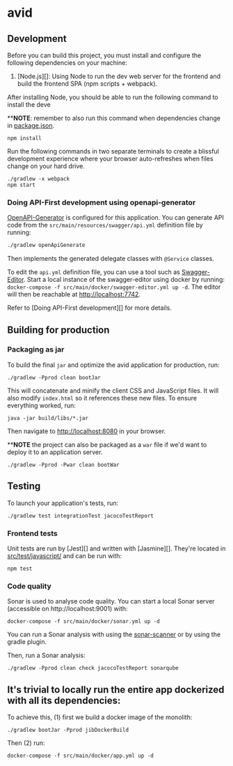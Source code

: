 # avid

## Development

Before you can build this project, you must install and configure the following dependencies on your machine:

1. [Node.js][]: Using Node to run the dev web server for the frontend and build the frontend SPA (npm scripts + webpack).

After installing Node, you should be able to run the following command to install the deve

\*\***NOTE**: remember to also run this command when dependencies change in [package.json](package.json).

    npm install

Run the following commands in two separate terminals to create a blissful development experience where your browser
auto-refreshes when files change on your hard drive.

    ./gradlew -x webpack
    npm start

### Doing API-First development using openapi-generator

[OpenAPI-Generator]() is configured for this application. You can generate API code from the `src/main/resources/swagger/api.yml` definition file by running:

```bash
./gradlew openApiGenerate
```

Then implements the generated delegate classes with `@Service` classes.

To edit the `api.yml` definition file, you can use a tool such as [Swagger-Editor](). Start a local instance of the swagger-editor using docker by running: `docker-compose -f src/main/docker/swagger-editor.yml up -d`. The editor will then be reachable at [http://localhost:7742](http://localhost:7742).

Refer to [Doing API-First development][] for more details.

## Building for production

### Packaging as jar

To build the final `jar` and optimize the avid application for production, run:

    ./gradlew -Pprod clean bootJar

This will concatenate and minify the client CSS and JavaScript files. It will also modify `index.html` so it references these new files.
To ensure everything worked, run:

    java -jar build/libs/*.jar

Then navigate to [http://localhost:8080](http://localhost:8080) in your browser.

\*\***NOTE** the project can also be packaged as a `war` file if we'd want to deploy it to an application server.

    ./gradlew -Pprod -Pwar clean bootWar

## Testing

To launch your application's tests, run:

    ./gradlew test integrationTest jacocoTestReport

### Frontend tests

Unit tests are run by [Jest][] and written with [Jasmine][]. They're located in [src/test/javascript/](src/test/javascript/) and can be run with:

    npm test

### Code quality

Sonar is used to analyse code quality. You can start a local Sonar server (accessible on http://localhost:9001) with:

```
docker-compose -f src/main/docker/sonar.yml up -d
```

You can run a Sonar analysis with using the [sonar-scanner](https://docs.sonarqube.org/display/SCAN/Analyzing+with+SonarQube+Scanner) or by using the gradle plugin.

Then, run a Sonar analysis:

```
./gradlew -Pprod clean check jacocoTestReport sonarqube
```

## It's trivial to locally run the entire app dockerized with all its dependencies:

To achieve this, (1) first we build a docker image of the monolith:

    ./gradlew bootJar -Pprod jibDockerBuild

Then (2) run:

    docker-compose -f src/main/docker/app.yml up -d

